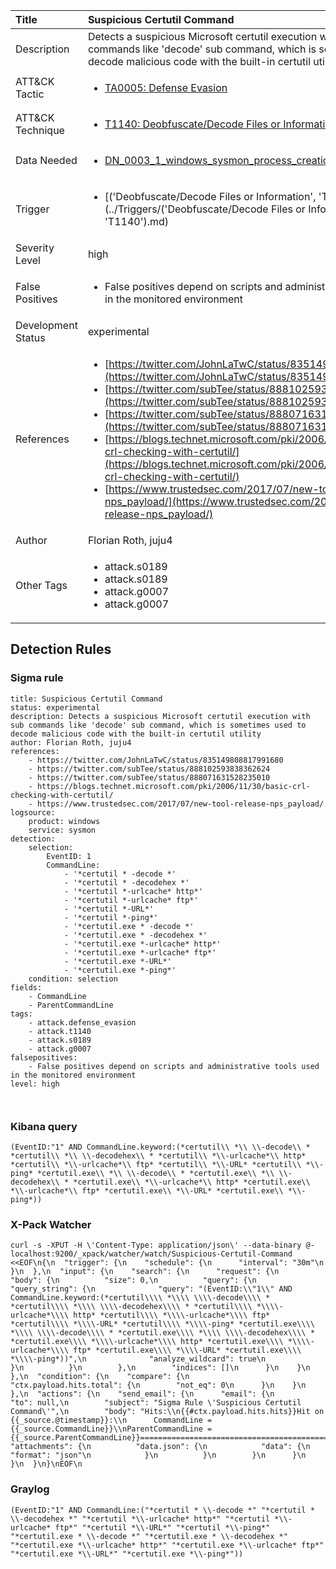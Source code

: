 | Title                | Suspicious Certutil Command                                                                                                                                                 |
|:---------------------|:------------------------------------------------------------------------------------------------------------------------------------------------------------|
| Description          | Detects a suspicious Microsoft certutil execution with sub commands like 'decode' sub command, which is sometimes used to decode malicious code with the built-in certutil utility                                                                                                                                           |
| ATT&amp;CK Tactic    | <ul><li>[TA0005: Defense Evasion](https://attack.mitre.org/tactics/TA0005)</li></ul>  |
| ATT&amp;CK Technique | <ul><li>[T1140: Deobfuscate/Decode Files or Information](https://attack.mitre.org/tactics/T1140)</li></ul>                             |
| Data Needed          | <ul><li>[DN_0003_1_windows_sysmon_process_creation](../Data_Needed/DN_0003_1_windows_sysmon_process_creation.md)</li></ul>                                                         |
| Trigger              | <ul><li>[('Deobfuscate/Decode Files or Information', 'T1140')](../Triggers/('Deobfuscate/Decode Files or Information', 'T1140').md)</li></ul>  |
| Severity Level       | high                                                                                                                                                 |
| False Positives      | <ul><li>False positives depend on scripts and administrative tools used in the monitored environment</li></ul>                                                                  |
| Development Status   | experimental                                                                                                                                                |
| References           | <ul><li>[https://twitter.com/JohnLaTwC/status/835149808817991680](https://twitter.com/JohnLaTwC/status/835149808817991680)</li><li>[https://twitter.com/subTee/status/888102593838362624](https://twitter.com/subTee/status/888102593838362624)</li><li>[https://twitter.com/subTee/status/888071631528235010](https://twitter.com/subTee/status/888071631528235010)</li><li>[https://blogs.technet.microsoft.com/pki/2006/11/30/basic-crl-checking-with-certutil/](https://blogs.technet.microsoft.com/pki/2006/11/30/basic-crl-checking-with-certutil/)</li><li>[https://www.trustedsec.com/2017/07/new-tool-release-nps_payload/](https://www.trustedsec.com/2017/07/new-tool-release-nps_payload/)</li></ul>                                                          |
| Author               | Florian Roth, juju4                                                                                                                                                |
| Other Tags           | <ul><li>attack.s0189</li><li>attack.s0189</li><li>attack.g0007</li><li>attack.g0007</li></ul> | 

## Detection Rules

### Sigma rule

```
title: Suspicious Certutil Command
status: experimental
description: Detects a suspicious Microsoft certutil execution with sub commands like 'decode' sub command, which is sometimes used to decode malicious code with the built-in certutil utility
author: Florian Roth, juju4
references:
    - https://twitter.com/JohnLaTwC/status/835149808817991680
    - https://twitter.com/subTee/status/888102593838362624
    - https://twitter.com/subTee/status/888071631528235010
    - https://blogs.technet.microsoft.com/pki/2006/11/30/basic-crl-checking-with-certutil/
    - https://www.trustedsec.com/2017/07/new-tool-release-nps_payload/
logsource:
    product: windows
    service: sysmon
detection:
    selection:
        EventID: 1
        CommandLine: 
            - '*certutil * -decode *'
            - '*certutil * -decodehex *'
            - '*certutil *-urlcache* http*'
            - '*certutil *-urlcache* ftp*'
            - '*certutil *-URL*'
            - '*certutil *-ping*'
            - '*certutil.exe * -decode *'
            - '*certutil.exe * -decodehex *'
            - '*certutil.exe *-urlcache* http*'
            - '*certutil.exe *-urlcache* ftp*'
            - '*certutil.exe *-URL*'
            - '*certutil.exe *-ping*'
    condition: selection
fields:
    - CommandLine
    - ParentCommandLine
tags:
    - attack.defense_evasion
    - attack.t1140
    - attack.s0189
    - attack.g0007
falsepositives:
    - False positives depend on scripts and administrative tools used in the monitored environment
level: high



```





### Kibana query

```
(EventID:"1" AND CommandLine.keyword:(*certutil\\ *\\ \\-decode\\ * *certutil\\ *\\ \\-decodehex\\ * *certutil\\ *\\-urlcache*\\ http* *certutil\\ *\\-urlcache*\\ ftp* *certutil\\ *\\-URL* *certutil\\ *\\-ping* *certutil.exe\\ *\\ \\-decode\\ * *certutil.exe\\ *\\ \\-decodehex\\ * *certutil.exe\\ *\\-urlcache*\\ http* *certutil.exe\\ *\\-urlcache*\\ ftp* *certutil.exe\\ *\\-URL* *certutil.exe\\ *\\-ping*))
```





### X-Pack Watcher

```
curl -s -XPUT -H \'Content-Type: application/json\' --data-binary @- localhost:9200/_xpack/watcher/watch/Suspicious-Certutil-Command <<EOF\n{\n  "trigger": {\n    "schedule": {\n      "interval": "30m"\n    }\n  },\n  "input": {\n    "search": {\n      "request": {\n        "body": {\n          "size": 0,\n          "query": {\n            "query_string": {\n              "query": "(EventID:\\"1\\" AND CommandLine.keyword:(*certutil\\\\ *\\\\ \\\\-decode\\\\ * *certutil\\\\ *\\\\ \\\\-decodehex\\\\ * *certutil\\\\ *\\\\-urlcache*\\\\ http* *certutil\\\\ *\\\\-urlcache*\\\\ ftp* *certutil\\\\ *\\\\-URL* *certutil\\\\ *\\\\-ping* *certutil.exe\\\\ *\\\\ \\\\-decode\\\\ * *certutil.exe\\\\ *\\\\ \\\\-decodehex\\\\ * *certutil.exe\\\\ *\\\\-urlcache*\\\\ http* *certutil.exe\\\\ *\\\\-urlcache*\\\\ ftp* *certutil.exe\\\\ *\\\\-URL* *certutil.exe\\\\ *\\\\-ping*))",\n              "analyze_wildcard": true\n            }\n          }\n        },\n        "indices": []\n      }\n    }\n  },\n  "condition": {\n    "compare": {\n      "ctx.payload.hits.total": {\n        "not_eq": 0\n      }\n    }\n  },\n  "actions": {\n    "send_email": {\n      "email": {\n        "to": null,\n        "subject": "Sigma Rule \'Suspicious Certutil Command\'",\n        "body": "Hits:\\n{{#ctx.payload.hits.hits}}Hit on {{_source.@timestamp}}:\\n      CommandLine = {{_source.CommandLine}}\\nParentCommandLine = {{_source.ParentCommandLine}}================================================================================\\n{{/ctx.payload.hits.hits}}",\n        "attachments": {\n          "data.json": {\n            "data": {\n              "format": "json"\n            }\n          }\n        }\n      }\n    }\n  }\n}\nEOF\n
```





### Graylog

```
(EventID:"1" AND CommandLine:("*certutil * \\-decode *" "*certutil * \\-decodehex *" "*certutil *\\-urlcache* http*" "*certutil *\\-urlcache* ftp*" "*certutil *\\-URL*" "*certutil *\\-ping*" "*certutil.exe * \\-decode *" "*certutil.exe * \\-decodehex *" "*certutil.exe *\\-urlcache* http*" "*certutil.exe *\\-urlcache* ftp*" "*certutil.exe *\\-URL*" "*certutil.exe *\\-ping*"))
```

